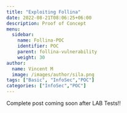 ```yaml
---
title: "Exploiting Follina"
date: 2022-08-21T08:06:25+06:00
description: Proof of Concept
menu:
  sidebar:
    name: Follina-POC
    identifier: POC
    parent: follina-vulnerability
    weight: 30
author:
  name: Vincent M
  image: /images/author/sila.png
tags: ["Basic", "InfoSec","POC"]
categories: ["InfoSec","POC"]
---
```

Complete post coming soon after LAB Tests!!
